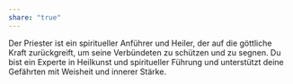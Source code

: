 ```yaml
---
share: "true"
---
```

Der Priester ist ein spiritueller Anführer und Heiler, der auf die göttliche Kraft zurückgreift, um seine Verbündeten zu schützen und zu segnen. Du bist ein Experte in Heilkunst und spiritueller Führung und unterstützt deine Gefährten mit Weisheit und innerer Stärke.